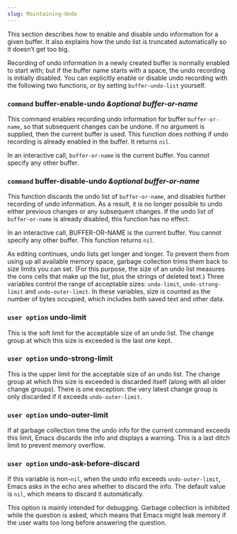 ```yaml
---
slug: Maintaining-Undo
---
```


This section describes how to enable and disable undo information for a given buffer. It also explains how the undo list is truncated automatically so it doesn’t get too big.

Recording of undo information in a newly created buffer is normally enabled to start with; but if the buffer name starts with a space, the undo recording is initially disabled. You can explicitly enable or disable undo recording with the following two functions, or by setting `buffer-undo-list` yourself.

### <span className="tag command">`command`</span> **buffer-enable-undo** *\&optional buffer-or-name*

This command enables recording undo information for buffer `buffer-or-name`, so that subsequent changes can be undone. If no argument is supplied, then the current buffer is used. This function does nothing if undo recording is already enabled in the buffer. It returns `nil`.

In an interactive call, `buffer-or-name` is the current buffer. You cannot specify any other buffer.

### <span className="tag command">`command`</span> **buffer-disable-undo** *\&optional buffer-or-name*

This function discards the undo list of `buffer-or-name`, and disables further recording of undo information. As a result, it is no longer possible to undo either previous changes or any subsequent changes. If the undo list of `buffer-or-name` is already disabled, this function has no effect.

In an interactive call, BUFFER-OR-NAME is the current buffer. You cannot specify any other buffer. This function returns `nil`.

As editing continues, undo lists get longer and longer. To prevent them from using up all available memory space, garbage collection trims them back to size limits you can set. (For this purpose, the size of an undo list measures the cons cells that make up the list, plus the strings of deleted text.) Three variables control the range of acceptable sizes: `undo-limit`, `undo-strong-limit` and `undo-outer-limit`. In these variables, size is counted as the number of bytes occupied, which includes both saved text and other data.

### <span className="tag useroption">`user option`</span> **undo-limit**

This is the soft limit for the acceptable size of an undo list. The change group at which this size is exceeded is the last one kept.

### <span className="tag useroption">`user option`</span> **undo-strong-limit**

This is the upper limit for the acceptable size of an undo list. The change group at which this size is exceeded is discarded itself (along with all older change groups). There is one exception: the very latest change group is only discarded if it exceeds `undo-outer-limit`.

### <span className="tag useroption">`user option`</span> **undo-outer-limit**

If at garbage collection time the undo info for the current command exceeds this limit, Emacs discards the info and displays a warning. This is a last ditch limit to prevent memory overflow.

### <span className="tag useroption">`user option`</span> **undo-ask-before-discard**

If this variable is non-`nil`, when the undo info exceeds `undo-outer-limit`, Emacs asks in the echo area whether to discard the info. The default value is `nil`, which means to discard it automatically.

This option is mainly intended for debugging. Garbage collection is inhibited while the question is asked, which means that Emacs might leak memory if the user waits too long before answering the question.
